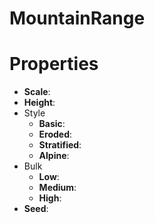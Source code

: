 # MountainRange


# Properties

- **Scale**: 
- **Height**: 
- Style
  - **Basic**: <desc>
  - **Eroded**: <desc>
  - **Stratified**: <desc>
  - **Alpine**: <desc>
- Bulk
  - **Low**: <desc>
  - **Medium**: <desc>
  - **High**: <desc>
- **Seed**: 



